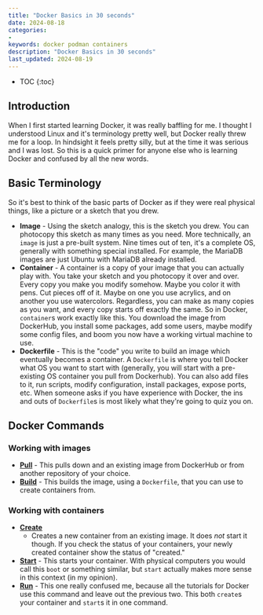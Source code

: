 ```yaml
---
title: "Docker Basics in 30 seconds"
date: 2024-08-18
categories:
- 
keywords: docker podman containers
description: "Docker Basics in 30 seconds"
last_updated: 2024-08-19
---
```


* TOC
{:toc}

## Introduction

When I first started learning Docker, it was really baffling for me. I thought
I understood Linux and it's terminology pretty well, but Docker really threw me
for a loop. In hindsight it feels pretty silly, but at the time it was serious
    and I was lost. So this is a quick primer for anyone else who is learning
    Docker and confused by all the new words.

## Basic Terminology

So it's best to think of the basic parts of Docker as if they were real
physical things, like a picture or a sketch that you drew.
* **Image** - Using the sketch analogy, this is the sketch you drew. You can
  photocopy this sketch as many times as you need. More technically, an `image`
  is just a pre-built system. Nine times out of ten, it's a complete OS,
  generally with something special installed. For example, the MariaDB images
  are just Ubuntu with MariaDB already installed.
* **Container** - A container is a copy of your image that you can actually
  play with. You take your sketch and you photocopy it over and over. Every
  copy you make you modify somehow. Maybe you color it with pens. Cut pieces
  off of it. Maybe on one you use acrylics, and on another you use watercolors.
  Regardless, you can make as many copies as you want, and every copy starts
  off exactly the same. So in Docker, `container`s work exactly like this. You
  download the image from DockerHub, you install some packages, add some users,
  maybe modify some config files, and boom you now have a working virtual
  machine to use.
* **Dockerfile** - This is the "code" you write to build an image which
  eventually becomes a container. A `Dockerfile` is where you tell Docker what
  OS you want to start with (generally, you will start with a pre-existing OS
  container you pull from Dockerhub). You can also add files to it, run
  scripts, modify configuration, install packages, expose ports, etc. When
  someone asks if you have experience with Docker, the ins and outs of
  `Dockerfile`s is most likely what they're going to quiz you on.

## Docker Commands

### Working with images

* **[Pull](https://docs.podman.io/en/latest/markdown/podman-pull.1.html)** -
  This pulls down and an existing image from DockerHub or from another
  repository of your choice.
* **[Build](https://docs.podman.io/en/latest/markdown/podman-build.1.html)** -
  This builds the image, using a `Dockerfile`, that you can use to create
  containers from.

### Working with containers

* **[Create](https://docs.podman.io/en/latest/markdown/podman-create.1.html)**
  - Creates a new container from an existing image. It does _not_ start it
    though. If you check the status of your containers, your newly created
    container show the status of "created."
* **[Start](https://docs.podman.io/en/latest/markdown/podman-start.1.html)** -
  This starts your container. With physical computers you would call this
  `boot` or something similar, but `start` actually makes more sense in this
  context (in my opinion).
* **[Run](https://docs.podman.io/en/latest/markdown/podman-run.1.html)** - This
  one really confused me, because all the tutorials for Docker use this command
  and leave out the previous two. This both `create`s your container and
  `start`s it in one command.

